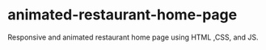 # animated-restaurant-home-page
Responsive and animated restaurant home page using HTML ,CSS, and JS.




